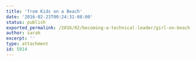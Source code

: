 ```yaml
---
title: 'from Kids on a Beach'
date: '2016-02-23T00:24:31-08:00'
status: publish
exported_permalink: /2016/02/becoming-a-technical-leader/girl-on-beach
author: sarah
excerpt: ''
type: attachment
id: 5914
---
```

<!DOCTYPE html PUBLIC "-//W3C//DTD HTML 4.0 Transitional//EN" "http://www.w3.org/TR/REC-html40/loose.dtd">
<?xml encoding="UTF-8">
